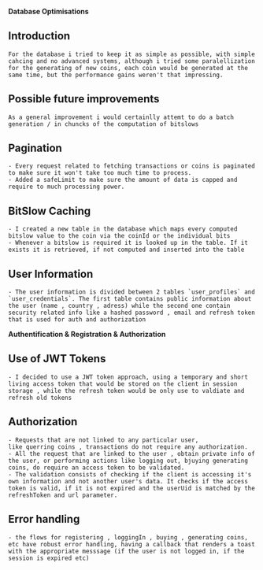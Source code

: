 **Database Optimisations**
   
   ## Introduction
    For the database i tried to keep it as simple as possible, with simple cahcing and no advanced systems, although i tried some paralellization for the generating of new coins, each coin would be generated at the same time, but the performance gains weren't that impressing.

## Possible future improvements
    As a general improvement i would certainlly attemt to do a batch generation / in chuncks of the computation of bitslows

## Pagination
    - Every request related to fetching transactions or coins is paginated to make sure it won't take too much time to process.
    - Added a safeLimit to make sure the amount of data is capped and require to much processing power.

## BitSlow Caching
    - I created a new table in the database which maps every computed bitslow value to the coin via the coinId or the individual bits
    - Whenever a bitslow is required it is looked up in the table. If it exists it is retrieved, if not computed and inserted into the table

## User Information
    - The user information is divided between 2 tables `user_profiles` and `user_credentials`. The first table contains public information about the user (name , country , adress) while the second one contain security related info like a hashed password , email and refresh token that is used for auth and authorization

**Authentification & Registration & Authorization**

## Use of JWT Tokens
    - I decided to use a JWT token approach, using a temporary and short living access token that would be stored on the client in session storage , while the refresh token would be only use to valdiate and refresh old tokens
## Authorization
    - Requests that are not linked to any particular user,
    like querring coins , transactions do not require any authorization.
    - All the request that are linked to the user , obtain private info of the user, or performing actions like logging out, bjuying generating coins, do require an access token to be validated.
    - The validation consists of checking if the client is accessing it's own information and not another user's data. It checks if the access token is valid, if it is not expired and the userUid is matched by the refreshToken and url parameter.
## Error handling
    - the flows for registering , loggingIn , buying , generating coins, etc have robust error handling, having a callback that renders a toast with the appropriate messsage (if the user is not logged in, if the session is expired etc)
     
